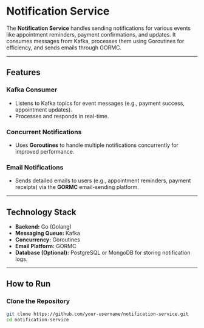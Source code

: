 # Notification Service

The **Notification Service** handles sending notifications for various events like appointment reminders, payment confirmations, and updates. It consumes messages from Kafka, processes them using Goroutines for efficiency, and sends emails through GORMC.

---

## **Features**

### **Kafka Consumer**
- Listens to Kafka topics for event messages (e.g., payment success, appointment updates).
- Processes and responds in real-time.

### **Concurrent Notifications**
- Uses **Goroutines** to handle multiple notifications concurrently for improved performance.

### **Email Notifications**
- Sends detailed emails to users (e.g., appointment reminders, payment receipts) via the **GORMC** email-sending platform.

---

## **Technology Stack**
- **Backend:** Go (Golang)
- **Messaging Queue:** Kafka
- **Concurrency:** Goroutines
- **Email Platform:** GORMC
- **Database (Optional):** PostgreSQL or MongoDB for storing notification logs.

---

## **How to Run**

### Clone the Repository
```bash
git clone https://github.com/your-username/notification-service.git
cd notification-service
